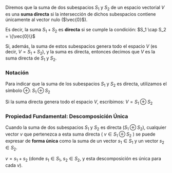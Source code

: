 Diremos que la suma de dos subespacios $S_1$ y $S_2$ de un espacio vectorial $V$ es una **suma directa** si la intersección de dichos subespacios contiene únicamente al vector nulo ($\vec{0}$).

Es decir, la suma $S_1 + S_2$ es **directa** si se cumple la condición:
$S_1 \cap S_2 = \{\vec{0}\}$

Si, además, la suma de estos subespacios genera todo el espacio $V$ (es decir, $V = S_1 + S_2$), y la suma es directa, entonces decimos que $V$ es la suma directa de $S_1$ y $S_2$.

### Notación

Para indicar que la suma de los subespacios $S_1$ y $S_2$ es directa, utilizamos el símbolo $\oplus$:
$S_1 \oplus S_2$

Si la suma directa genera todo el espacio $V$, escribimos:
$V = S_1 \oplus S_2$

### Propiedad Fundamental: Descomposición Única

Cuando la suma de dos subespacios $S_1$ y $S_2$ es directa ($S_1 \oplus S_2$), cualquier vector $v$ que pertenezca a esta suma directa ( $v \in S_1 \oplus S_2$ ) se puede expresar de **forma única** como la suma de un vector $s_1 \in S_1$ y un vector $s_2 \in S_2$.

$v = s_1 + s_2$ (donde $s_1 \in S_1$, $s_2 \in S_2$, y esta descomposición es única para cada $v$).

